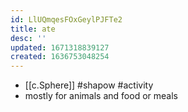 ```yaml
---
id: LlUQmqesFOxGeylPJFTe2
title: ate
desc: ''
updated: 1671318839127
created: 1636753048254
---
```




- [[c.Sphere]] #shapow #activity
- mostly for animals and food or meals
